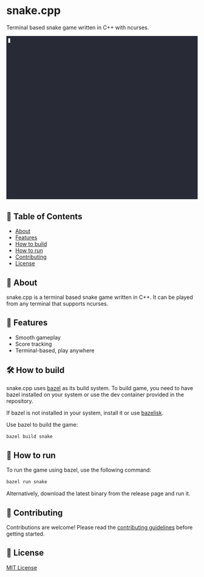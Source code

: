 # snake.cpp

Terminal based snake game written in C++ with ncurses.

[![snake.gif](snake.gif)](https://asciinema.org/a/678040)

## 📝 Table of Contents

- [About](#about)
- [Features](#features)
- [How to build](#how-to-build)
- [How to run](#how-to-run)
- [Contributing](#contributing)
- [License](#license)

## 📕 About <a name="about"></a>

snake.cpp is a terminal based snake game written in C++. It can be played from any terminal that supports ncurses.

## 🌟 Features <a name="features"></a>

- Smooth gameplay
- Score tracking
- Terminal-based, play anywhere

## 🛠️ How to build <a name="how-to-build"></a>

snake.cpp uses [bazel](https://bazel.build/) as its build system. To build game, you need to have bazel installed on your system or use the dev container provided in the repository.

If bazel is not installed in your system, install it or use [bazelisk](https://github.com/bazelbuild/bazelisk).

Use bazel to build the game:

```bash
bazel build snake
```

## 🚀 How to run <a name="how-to-run"></a>

To run the game using bazel, use the following command:

```bash
bazel run snake
```

Alternatively, download the latest binary from the release page and run it.

## 👥 Contributing <a name="contributing"></a>
Contributions are welcome! Please read the [contributing guidelines](CONTRIBUTING.md) before getting started.

## 📝 License <a name="license"></a>

[MIT License](LICENSE)
